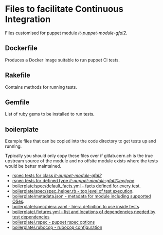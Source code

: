 # Files to facilitate Continuous Integration
Files customised for puppet module *it-puppet-module-gfal2*.


## Dockerfile
Produces a Docker image suitable to run puppet CI tests.

## Rakefile
Contains methods for running tests.

## Gemfile
List of ruby gems to be installed to run tests.

## boilerplate
Example files that can be copied into the code directory
to get tests up and running.

Typically you should only copy these files over if
gitlab.cern.ch is the true upstream source of the module
and no offsite module exists where the tests would
be better maintained.

* [rspec tests for class *it-puppet-module-gfal2*](boilerplate/spec/classes/init_spec.rb)
* [rspec tests for defined type  *it-puppet-module-gfal2::mytype*](boilerplate/spec/defines/mytype_spec.rb)
* [boilerplate/spec/default_facts.yml - facts defined for every test](boilerplate/spec/default_facts.yml).
* [boilerplate/spec/spec_helper.rb - top level of test execution](boilerplate/spec/spec_helper.rb).
* [boilerplate/metadata.json - metadata for module including supported OSes](boilerplate/metadata.json).
* [boilerplate/spec/hiera.yaml - hiera definition to use inside tests](boilerplate/spec/hiera.yaml).
* [boilerplate/.fixtures.yml - list and locations of dependencies needed by test dependencies](boilerplate/.fixtures.yml)
* [boilerplate/.rspec - puppet rspec options](boilerplate/.rspec)
* [boilerplate/.rubocop - rubocop configuration](boilerplate/.rubocop)

